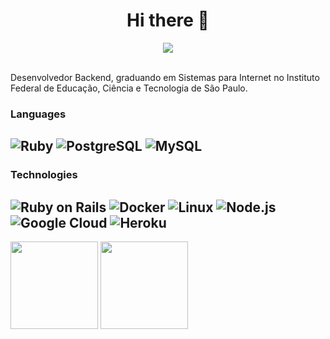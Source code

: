 <div align="center">
  <h1>Hi there 👋</h1>
  <img src="https://komarev.com/ghpvc/?username=alesygabriel&color=green" />
</div>

</br>

Desenvolvedor Backend, graduando em Sistemas para Internet no Instituto Federal de Educação, Ciência e Tecnologia de São Paulo.
</br>

### Languages
![Ruby](https://img.shields.io/badge/Ruby-CC342D?style=for-the-badge&logo=ruby&logoColor=white)
![PostgreSQL](https://img.shields.io/badge/PostgreSQL-316192?style=for-the-badge&logo=postgresql&logoColor=white)
![MySQL](https://img.shields.io/badge/MySQL-005C84?style=for-the-badge&logo=mysql&logoColor=white)
---

### Technologies
![Ruby on Rails](https://img.shields.io/badge/Ruby_on_Rails-CC0000?style=for-the-badge&logo=ruby-on-rails&logoColor=white)
![Docker](https://img.shields.io/badge/Docker-2CA5E0?style=for-the-badge&logo=docker&logoColor=white)
![Linux](https://img.shields.io/badge/Linux-FCC624?style=for-the-badge&logo=linux&logoColor=black)
![Node.js](https://img.shields.io/badge/Node%20js-339933?style=for-the-badge&logo=nodedotjs&logoColor=white)
![Google Cloud](https://img.shields.io/badge/Google_Cloud-4285F4?style=for-the-badge&logo=google-cloud&logoColor=white)
![Heroku](https://img.shields.io/badge/Heroku-430098?style=for-the-badge&logo=heroku&logoColor=white)
---


<div>
  <img height=140 align="center" src="https://github-readme-stats.vercel.app/api?username=alesygabriel&theme=merko&show_icons=true&hide_border=true&count_private=true" />
  <img height=140 align="center" src="https://github-readme-streak-stats.herokuapp.com/?user=alesygabriel&theme=merko&hide_border=true" />
</div>
